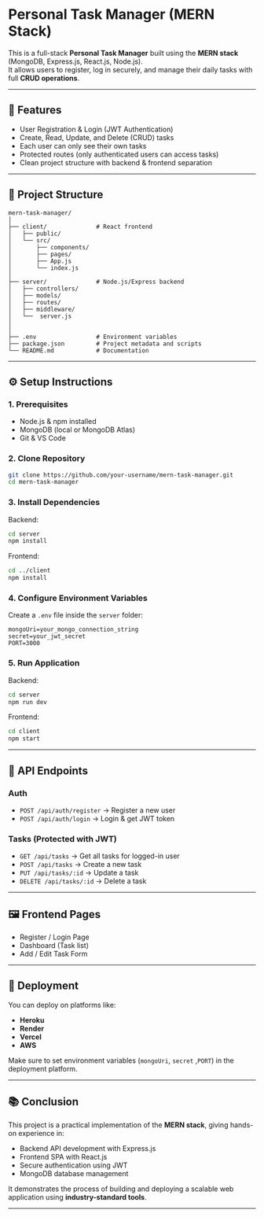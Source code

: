 
# Personal Task Manager (MERN Stack)

This is a full-stack **Personal Task Manager** built using the **MERN stack** (MongoDB, Express.js, React.js, Node.js).  
It allows users to register, log in securely, and manage their daily tasks with full **CRUD operations**.

---

## 🚀 Features
- User Registration & Login (JWT Authentication)
- Create, Read, Update, and Delete (CRUD) tasks
- Each user can only see their own tasks
- Protected routes (only authenticated users can access tasks)
- Clean project structure with backend & frontend separation

---

## 📂 Project Structure
```
mern-task-manager/
│
├── client/              # React frontend
│   ├── public/
│   └── src/
│       ├── components/
│       ├── pages/
│       ├── App.js
│       └── index.js
│
├── server/              # Node.js/Express backend
│   ├── controllers/
│   ├── models/
│   ├── routes/
│   ├── middleware/
│   └──  server.js
│   
│
├── .env                 # Environment variables
├── package.json         # Project metadata and scripts
└── README.md            # Documentation

```

---

## ⚙️ Setup Instructions

### 1. Prerequisites
- Node.js & npm installed
- MongoDB (local or MongoDB Atlas)
- Git & VS Code

### 2. Clone Repository
```bash
git clone https://github.com/your-username/mern-task-manager.git
cd mern-task-manager
```

### 3. Install Dependencies
Backend:
```bash
cd server
npm install
```
Frontend:
```bash
cd ../client
npm install
```

### 4. Configure Environment Variables
Create a `.env` file inside the `server` folder:
```
mongoUri=your_mongo_connection_string
secret=your_jwt_secret
PORT=3000
```

### 5. Run Application
Backend:
```bash
cd server
npm run dev
```
Frontend:
```bash
cd client
npm start
```

---

## 📌 API Endpoints

### Auth
- `POST /api/auth/register` → Register a new user
- `POST /api/auth/login` → Login & get JWT token

### Tasks (Protected with JWT)
- `GET /api/tasks` → Get all tasks for logged-in user
- `POST /api/tasks` → Create a new task
- `PUT /api/tasks/:id` → Update a task
- `DELETE /api/tasks/:id` → Delete a task

---

## 🖼️ Frontend Pages
- Register / Login Page
- Dashboard (Task list)
- Add / Edit Task Form

---

## 🚀 Deployment
You can deploy on platforms like:
- **Heroku**
- **Render**
- **Vercel**
- **AWS**

Make sure to set environment variables (`mongoUri`, `secret` ,`PORT`) in the deployment platform.

---



## 📚 Conclusion
This project is a practical implementation of the **MERN stack**, giving hands-on experience in:
- Backend API development with Express.js
- Frontend SPA with React.js
- Secure authentication using JWT
- MongoDB database management

It demonstrates the process of building and deploying a scalable web application using **industry-standard tools**.

---
